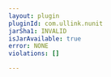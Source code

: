 ```yaml
---
layout: plugin
pluginId: com.ullink.nunit
jarSha1: INVALID
isJarAvailable: true
error: NONE
violations: []

---
```

